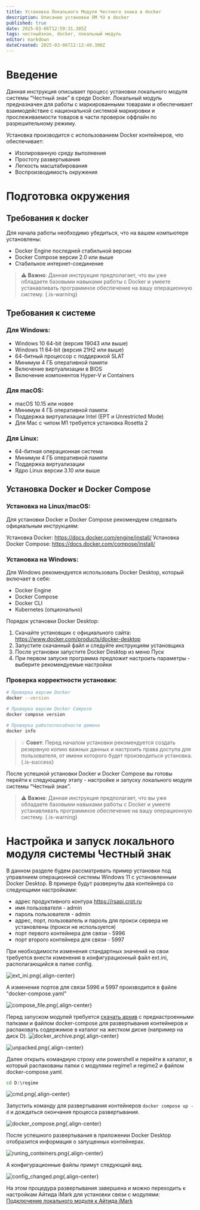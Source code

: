 ```yaml
---
title: Установка Локального Модуля Честного знака в docker
description: Описание установки ЛМ ЧЗ в docker
published: true
date: 2025-03-06T12:59:31.385Z
tags: честныйзнак, docker, локальный модуль
editor: markdown
dateCreated: 2025-03-06T12:12:49.300Z
---
```


# Введение
Данная инструкция описывает процесс установки локального модуля системы “Честный знак” в среде Docker. Локальный модуль предназначен для работы с маркированными товарами и обеспечивает взаимодействие с национальной системой маркировки и прослеживаемости товаров в части проверок оффлайн по разрешительному режиму.

Установка производится с использованием Docker контейнеров, что обеспечивает:

- Изолированную среду выполнения
- Простоту развертывания
- Легкость масштабирования
- Воспроизводимость окружения

# Подготовка окружения
## Требования к docker
Для начала работы необходимо убедиться, что на вашем компьютере установлены:

- Docker Engine последней стабильной версии
- Docker Compose версии 2.0 или выше
- Стабильное интернет-соединение

> ⚠️ **Важно**: Данная инструкция предполагает, что вы уже обладаете базовыми навыками работы с Docker и умеете устанавливать программное обеспечение на вашу операционную систему.
{.is-warning}

## Требования к системе 
### Для Windows:
- Windows 10 64-bit (версия 19043 или выше)
- Windows 11 64-bit (версия 21H2 или выше)
- 64-битный процессор с поддержкой SLAT
- Минимум 4 ГБ оперативной памяти
- Включение виртуализации в BIOS
- Включение компонентов Hyper-V и Containers
### Для macOS:
- macOS 10.15 или новее
- Минимум 4 ГБ оперативной памяти
- Поддержка виртуализации Intel (EPT и Unrestricted Mode)
- Для Mac с чипом M1 требуется установка Rosetta 2
### Для Linux:
- 64-битная операционная система
- Минимум 4 ГБ оперативной памяти
- Поддержка виртуализации
- Ядро Linux версии 3.10 или выше

## Установка Docker и Docker Compose
### Установка на Linux/macOS:
Для установки Docker и Docker Compose рекомендуем следовать официальным инструкциям:

Установка Docker: https://docs.docker.com/engine/install/ 
Установка Docker Compose: https://docs.docker.com/compose/install/  

### Установка на Windows:
Для Windows рекомендуется использовать Docker Desktop, который включает в себя:

- Docker Engine
- Docker Compose
- Docker CLI
- Kubernetes (опционально)

Порядок установки Docker Desktop:

1. Скачайте установщик с официального сайта: https://www.docker.com/products/docker-desktop 
2. Запустите скачанный файл и следуйте инструкциям установщика
3. После установки запустите Docker Desktop из меню Пуск
5. При первом запуске программа предложит настроить параметры - выберите рекомендуемые настройки

### Проверка корректности установки:

```bash
# Проверка версии Docker
docker --version

# Проверка версии Docker Compose
docker compose version

# Проверка работоспособности демона
docker info
```

> 💡 **Совет**: Перед началом установки рекомендуется создать резервную копию важных данных и настроить права доступа для пользователя, от имени которого будет производиться установка.
{.is-success}


После успешной установки Docker и Docker Compose вы готовы перейти к следующему этапу - настройке и запуску локального модуля системы “Честный знак”.

> ⚠️ **Важно**: Данная инструкция предполагает, что вы уже обладаете базовыми навыками работы с Docker и умеете устанавливать программное обеспечение на вашу операционную систему.
{.is-warning}

# Настройка и запуск локального модуля системы Честный знак

В данном разделе будем рассматривать пример установки под управлнием операционной системы Windows 11 с установленным Docker Desktop. В примере будут развернуты два контейнера со следующими настройками:

- адрес продуктивного контура https://rsapi.crpt.ru
- имя пользователя - admin
- пароль пользователя - admin
- адрес, порт, пользователь и пароль для прокси сервера не установлены (прокси не используется)
- порт первого контейнера для связи - 5996
- порт второго контейнера для связи - 5997


При необходимости  изменения стандартных значений на свои требуется внести изменения в конфигурационный файл ext.ini, располагающийся в папке config.

![ext_ini.png](/images/imark/lmdocker/ext_ini.png){.align-center}

А изменение портов для связи 5996 и 5997 производится в файле "docker-compose.yaml"

![compose_file.png](/images/imark/lmdocker/compose_file.png){.align-center}

Перед запуском модулей требуется [скачать архив](/images/imark/lmdocker/regime-docker.zip) с преднастроенными папками и файлом docker-compose для развертывания контейнеров и распаковать содержимое в каталог на жестком диске (например на диск D).
![docker_archive.png](/images/imark/lmdocker/docker_archive.png){.align-center}

![unpacked.png](/images/imark/lmdocker/unpacked.png){.align-center}

Далее открыть командную строку или powershell и перейти в каталог, в который распакованы папки с модулями regime1 и regime2 и файлом docker-compose.yaml.

```cmd
cd D:\regime
```

![cmd.png](/images/imark/lmdocker/cmd.png){.align-center}

Запустить команду для развертывания контейнеров `docker compose up -d` и дождаться окончания процесса развертывания.

![docker_compose.png](/images/imark/lmdocker/docker_compose.png){.align-center}

После успешного развертывания в приложении Docker Desktop отобразится информация о запущенных контейнерах.

![runing_conteiners.png](/images/imark/lmdocker/runing_conteiners.png){.align-center}

А конфигурационные файлы примут следующий вид.

![config_changed.png](/images/imark/lmdocker/config_changed.png){.align-center}

На этом процедура развертывания завершена и можно переходить к настройкам Айтида iMark для установки связи с модулями: [Подключение локального модуля к Айтида iMark](/imark#подключение-локального-модуля-честного-знака)